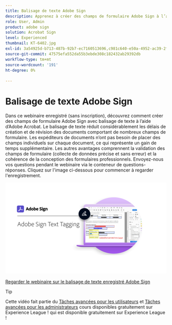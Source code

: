 ```yaml
---
title: Balisage de texte Adobe Sign
description: Apprenez à créer des champs de formulaire Adobe Sign à l’aide d’Adobe Acrobat
role: User, Admin
product: adobe sign
solution: Acrobat Sign
level: Experienced
thumbnail: KT-6402.jpg
exl-id: 3a54925d-b713-487b-92b7-ec7160513696,c981c640-e50a-4952-ac39-2f90d6d0cf08
source-git-commit: 47575efa552da55b3ebde308c182432ab29392db
workflow-type: tm+mt
source-wordcount: '191'
ht-degree: 0%

---
```


# Balisage de texte Adobe Sign

Dans ce webinaire enregistré (sans inscription), découvrez comment créer des champs de formulaire Adobe Sign avec balisage de texte à l’aide d’Adobe Acrobat. Le balisage de texte réduit considérablement les délais de création et de révision des documents comportant de nombreux champs de formulaire. Les expéditeurs de documents n’ont pas besoin de placer des champs individuels sur chaque document, ce qui représente un gain de temps supplémentaire. Les autres avantages comprennent la validation des champs de formulaire (collecte de données précise et sans erreur) et la cohérence de la conception des formulaires professionnels. Envoyez-nous vos questions pendant le webinaire via le conteneur de questions-réponses. Cliquez sur l&#39;image ci-dessous pour commencer à regarder l&#39;enregistrement.

[![Visionner la session](../assets/Text-Tagging.png)](https://event.on24.com/wcc/r/2338276/415BE4603F60A61A546C0A91528B444F)

[Regarder le webinaire sur le balisage de texte enregistré Adobe Sign](https://event.on24.com/wcc/r/2338276/415BE4603F60A61A546C0A91528B444F)

>[!TIP]
>
>Cette vidéo fait partie du [Tâches avancées pour les utilisateurs](https://experienceleague.adobe.com/?recommended=Sign-U-1-2020.3) et [Tâches avancées pour les administrateurs](https://experienceleague.adobe.com/?recommended=Sign-A-1-2020.1) cours disponibles gratuitement sur Experience League ! qui est disponible gratuitement sur Experience League !
